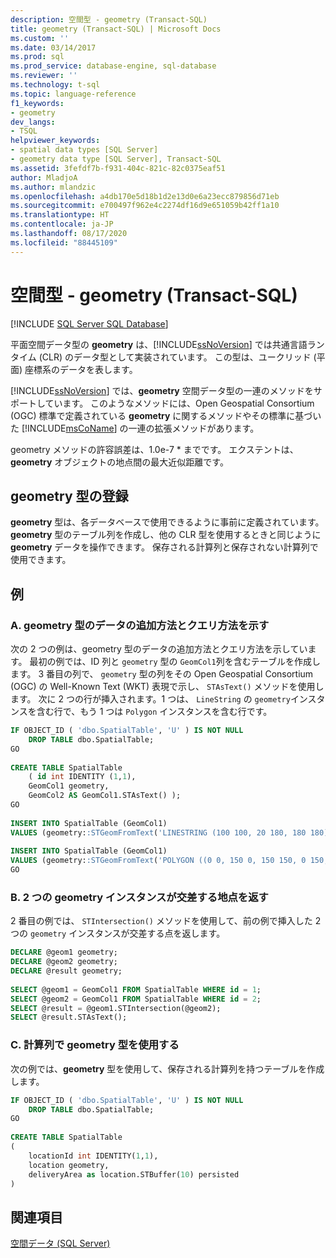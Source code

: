 ```yaml
---
description: 空間型 - geometry (Transact-SQL)
title: geometry (Transact-SQL) | Microsoft Docs
ms.custom: ''
ms.date: 03/14/2017
ms.prod: sql
ms.prod_service: database-engine, sql-database
ms.reviewer: ''
ms.technology: t-sql
ms.topic: language-reference
f1_keywords:
- geometry
dev_langs:
- TSQL
helpviewer_keywords:
- spatial data types [SQL Server]
- geometry data type [SQL Server], Transact-SQL
ms.assetid: 3fefdf7b-f931-404c-821c-82c0375eaf51
author: MladjoA
ms.author: mlandzic
ms.openlocfilehash: a4db170e5d18b1d2e13d0e6a23ecc879856d71eb
ms.sourcegitcommit: e700497f962e4c2274df16d9e651059b42ff1a10
ms.translationtype: HT
ms.contentlocale: ja-JP
ms.lasthandoff: 08/17/2020
ms.locfileid: "88445109"
---
```

# <a name="spatial-types---geometry-transact-sql"></a>空間型 - geometry (Transact-SQL)
[!INCLUDE [SQL Server SQL Database](../../includes/applies-to-version/sql-asdb.md)]

  平面空間データ型の **geometry** は、[!INCLUDE[ssNoVersion](../../includes/ssnoversion-md.md)] では共通言語ランタイム (CLR) のデータ型として実装されています。 この型は、ユークリッド (平面) 座標系のデータを表します。  
  
 [!INCLUDE[ssNoVersion](../../includes/ssnoversion-md.md)] では、**geometry** 空間データ型の一連のメソッドをサポートしています。 このようなメソッドには、Open Geospatial Consortium (OGC) 標準で定義されている **geometry** に関するメソッドやその標準に基づいた [!INCLUDE[msCoName](../../includes/msconame-md.md)] の一連の拡張メソッドがあります。  
 
 geometry メソッドの許容誤差は、1.0e-7 * までです。 エクステントは、**geometry** オブジェクトの地点間の最大近似距離です。
  
## <a name="registering-the-geometry-type"></a>geometry 型の登録  
 **geometry** 型は、各データベースで使用できるように事前に定義されています。 **geometry** 型のテーブル列を作成し、他の CLR 型を使用するときと同じように **geometry** データを操作できます。 保存される計算列と保存されない計算列で使用できます。  
  
## <a name="examples"></a>例  
  
### <a name="a-showing-how-to-add-and-query-geometry-data"></a>A. geometry 型のデータの追加方法とクエリ方法を示す  
 次の 2 つの例は、geometry 型のデータの追加方法とクエリ方法を示しています。 最初の例では、ID 列と `geometry` 型の `GeomCol1`列を含むテーブルを作成します。 3 番目の列で、 `geometry` 型の列をその Open Geospatial Consortium (OGC) の Well-Known Text (WKT) 表現で示し、 `STAsText()` メソッドを使用します。 次に 2 つの行が挿入されます。1 つは、 `LineString` の `geometry`インスタンスを含む行で、もう 1 つは `Polygon` インスタンスを含む行です。  
  
```sql 
IF OBJECT_ID ( 'dbo.SpatialTable', 'U' ) IS NOT NULL   
    DROP TABLE dbo.SpatialTable;  
GO  
  
CREATE TABLE SpatialTable   
    ( id int IDENTITY (1,1),  
    GeomCol1 geometry,   
    GeomCol2 AS GeomCol1.STAsText() );  
GO  
  
INSERT INTO SpatialTable (GeomCol1)  
VALUES (geometry::STGeomFromText('LINESTRING (100 100, 20 180, 180 180)', 0));  
  
INSERT INTO SpatialTable (GeomCol1)  
VALUES (geometry::STGeomFromText('POLYGON ((0 0, 150 0, 150 150, 0 150, 0 0))', 0));  
GO  
```  
  
### <a name="b-returning-the-intersection-of-two-geometry-instances"></a>B. 2 つの geometry インスタンスが交差する地点を返す  
 2 番目の例では、 `STIntersection()` メソッドを使用して、前の例で挿入した 2 つの `geometry` インスタンスが交差する点を返します。  
  
```sql  
DECLARE @geom1 geometry;  
DECLARE @geom2 geometry;  
DECLARE @result geometry;  
  
SELECT @geom1 = GeomCol1 FROM SpatialTable WHERE id = 1;  
SELECT @geom2 = GeomCol1 FROM SpatialTable WHERE id = 2;  
SELECT @result = @geom1.STIntersection(@geom2);  
SELECT @result.STAsText();  
```  
  
### <a name="c-using-geometry-in-a-computed-column"></a>C. 計算列で geometry 型を使用する  
 次の例では、**geometry** 型を使用して、保存される計算列を持つテーブルを作成します。  
  
```sql  
IF OBJECT_ID ( 'dbo.SpatialTable', 'U' ) IS NOT NULL   
    DROP TABLE dbo.SpatialTable;  
GO  
  
CREATE TABLE SpatialTable  
(  
    locationId int IDENTITY(1,1),  
    location geometry,  
    deliveryArea as location.STBuffer(10) persisted  
)  
```  
  
## <a name="see-also"></a>関連項目  
  [空間データ &#40;SQL Server&#41;](../../relational-databases/spatial/spatial-data-sql-server.md)  
  
  
